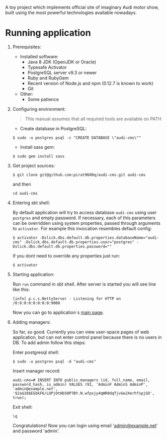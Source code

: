 A toy project which implements official site of imaginary Audi motor show,
built using the most powerful technologies available nowadays.

# Running application

1. Prerequisites:
    * Installed software:
        * Java 8 JDK (OpenJDK or Oracle)
        * Typesafe Activator
        * PostgreSQL server v9.3 or newer
        * Ruby and RubyGem
        * Recent version of Node.js and npm (0.12.7 is known to work)
        * Git
    * Other:
        * Some patience
2. Configuring environment:
    > This manual assumes that all required tools are available on PATH

    * Create database in PostgreSQL:

    ```
    $ sudo -u postgres psql -c "CREATE DATABASE \"audi-cms\""
    ```

    * Install sass gem:

    ```
    $ sudo gem install sass
    ```

3. Get project sources:

    ```
    $ git clone git@github.com:pirat9600q/audi-cms.git audi-cms
    ```

    and then

    ```
    cd audi-cms
    ```

4. Entering sbt shell:

    By default application will try to access database `audi-cms` using
    user `postgres` and empty password. If necessary, each of this parameters can be overridden
    using system properties, passed through arguments to `activator`. For example this invocation
    resembles default config:

    ```
    $ activator -Dslick.dbs.default.db.properties.databaseName="audi-cms" -Dslick.dbs.default.db.properties.user="postgres" -Dslick.dbs.default.db.properties.password=""
    ```

    If you dont need to override any properties just run:

    `$ activator`

5. Starting application:

    Run `run` command in sbt shell. After server is started you will see line like this:

    `[info] p.c.s.NettyServer - Listening for HTTP on /0:0:0:0:0:0:0:0:9000`

    Now you can go to application`s [main page](http://localhost:9000).

6. Adding managers:

    So far, so good. Currently you can view user-space pages of web application, but can not enter control panel
    because there is no users in DB. To add admin follow this steps:

    Enter postgresql shell:

    ```
    $ sudo -u postgres psql -d "audi-cms"
    ```

    Insert manager record:

    ```
    audi-cms=# INSERT INTO public.managers (id, full_name, email, password_hash, is_admin) VALUES (91, 'AdminF AdminS AdminP', 'admin@example.net', '$2a$10$EGbkF6/LOPjOtHb50P7BY.N.wfpxjy4qWR0dqTjvGe2XerhfspjGO', true);
    ```

    Exit shell:

    ```
    \q
    ```

    Congratulations! Now you can login using email 'admin@example.net' and password 'admin'.
